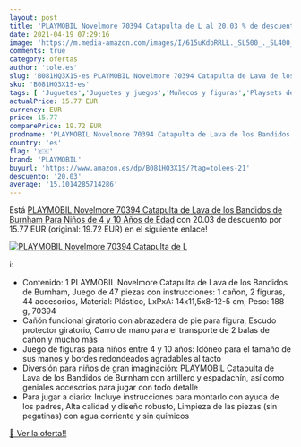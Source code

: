 ```yaml
---
layout: post
title: 'PLAYMOBIL Novelmore 70394 Catapulta de L al 20.03 % de descuento'
date: 2021-04-19 07:29:16
image: 'https://m.media-amazon.com/images/I/615uKdbRRLL._SL500_._SL400_.jpg'
comments: true
category: ofertas
author: 'tole.es'
slug: 'B081HQ3X1S-es PLAYMOBIL Novelmore 70394 Catapulta de Lava de los...'
sku: 'B081HQ3X1S-es'
tags: [ 'Juguetes','Juguetes y juegos','Muñecos y figuras','Playsets de figuras de juguete para niños','playmobil', ]
actualPrice: 15.77 EUR
currency: EUR
price: 15.77
comparePrice: 19.72 EUR
prodname: 'PLAYMOBIL Novelmore 70394 Catapulta de Lava de los Bandidos de Burnham  Para Niños de 4 y 10 Años de Edad'
country: 'es'
flag: '🇪🇸'
brand: 'PLAYMOBIL'
buyurl: 'https://www.amazon.es/dp/B081HQ3X1S/?tag=tolees-21'
descuento: '20.03'
average: '15.1014285714286'
---
```


Está [PLAYMOBIL Novelmore 70394 Catapulta de Lava de los Bandidos de Burnham  Para Niños de 4 y 10 Años de Edad](https://www.amazon.es/dp/B081HQ3X1S/?tag=tolees-21) con 20.03 de descuento por 15.77 EUR (original: 19.72 EUR) en el siguiente enlace!

[![PLAYMOBIL Novelmore 70394 Catapulta de L](https://m.media-amazon.com/images/I/615uKdbRRLL._SL500_._SL400_.jpg)](https://www.amazon.es/dp/B081HQ3X1S/?tag=tolees-21)

ℹ️:

- Contenido: 1 PLAYMOBIL Novelmore Catapulta de Lava de los Bandidos de Burnham, Juego de 47 piezas con instrucciones: 1 cañon, 2 figuras, 44 accesorios, Material: Plástico, LxPxA: 14x11,5x8-12-5 cm, Peso: 188 g, 70394
- Cañón funcional giratorio con abrazadera de pie para figura, Escudo protector giratorio, Carro de mano para el transporte de 2 balas de cañón y mucho más
- Juego de figuras para niños entre 4 y 10 años: Idóneo para el tamaño de sus manos y bordes redondeados agradables al tacto
- Diversión para niños de gran imaginación: PLAYMOBIL Catapulta de Lava de los Bandidos de Burnham con artillero y espadachín, así como geniales accesorios para jugar con todo detalle
- Para jugar a diario: Incluye instrucciones para montarlo con ayuda de los padres, Alta calidad y diseño robusto, Limpieza de las piezas (sin pegatinas) con agua corriente y sin químicos

[🛒 Ver la oferta!!](https://www.amazon.es/dp/B081HQ3X1S/?tag=tolees-21)
